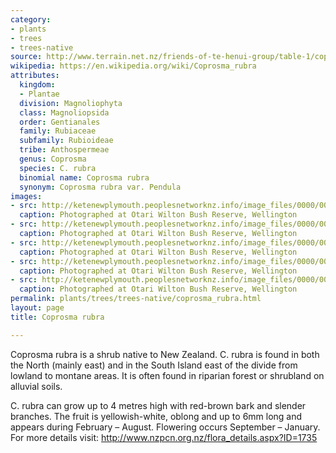 ```yaml
---
category:
- plants
- trees
- trees-native
source: http://www.terrain.net.nz/friends-of-te-henui-group/table-1/coprosma-rubra.html
wikipedia: https://en.wikipedia.org/wiki/Coprosma_rubra
attributes:
  kingdom:
  - Plantae
  division: Magnoliophyta
  class: Magnoliopsida
  order: Gentianales
  family: Rubiaceae
  subfamily: Rubioideae
  tribe: Anthospermeae
  genus: Coprosma
  species: C. rubra
  binomial name: Coprosma rubra
  synonym: Coprosma rubra var. Pendula
images:
- src: http://ketenewplymouth.peoplesnetworknz.info/image_files/0000/0005/3544/Coprosma_rubra-006.JPG
  caption: Photographed at Otari Wilton Bush Reserve, Wellington
- src: http://ketenewplymouth.peoplesnetworknz.info/image_files/0000/0008/2958/coprosma_rubra-001.JPG
  caption: Photographed at Otari Wilton Bush Reserve, Wellington
- src: http://ketenewplymouth.peoplesnetworknz.info/image_files/0000/0005/3539/Coprosma_rubra-005.JPG
  caption: Photographed at Otari Wilton Bush Reserve, Wellington
- src: http://ketenewplymouth.peoplesnetworknz.info/image_files/0000/0008/2963/coprosma_rubra-002.JPG
  caption: Photographed at Otari Wilton Bush Reserve, Wellington
- src: http://ketenewplymouth.peoplesnetworknz.info/image_files/0000/0008/2968/coprosma_rubra-004.JPG
  caption: Photographed at Otari Wilton Bush Reserve, Wellington
permalink: plants/trees/trees-native/coprosma_rubra.html
layout: page
title: Coprosma rubra

---
```

Coprosma rubra is a shrub native to New Zealand. C. rubra is found in both the North (mainly east) and in the South Island east of the divide from lowland to montane areas. It is often found in riparian forest or shrubland on alluvial soils.

C. rubra can grow up to 4 metres high with red-brown bark and slender branches. The fruit is yellowish-white, oblong and up to 6mm long and appears during February – August. Flowering occurs September – January.
For more details visit:
<a href="http://www.nzpcn.org.nz/flora_details.aspx?ID=1735" target="_blank">http://www.nzpcn.org.nz/flora_details.aspx?ID=1735</a>
